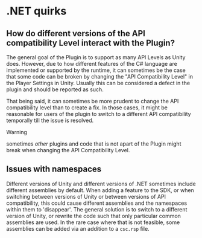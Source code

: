 # .NET quirks

## How do different versions of the API compatibility Level interact with the Plugin?
The general goal of the Plugin is to support as many API Levels as Unity does.
However, due to how different features of the C# language are implemented or supported by the runtime, it can sometimes be the case that some code can be broken by changing the "API Compatibility Level" in the Player Settings in Unity. Usually this can be considered a defect in the plugin and should be reported as such. 

That being said, it can sometimes be more prudent to change the API compatibility level than to create a fix. 
In those cases, it might be reasonable for users of the plugin to switch to a different API compatibility temporally till the issue is resolved.

> [!WARNING]
> sometimes _other_ plugins and code that is not apart of the Plugin might break when changing the API Compatibility Level.

## Issues with namespaces
Different versions of Unity and different versions of .NET sometimes include different assemblies by default. When adding a feature to the SDK, or when
switching between versions of Unity or between versions of API compatibility, this could cause different assemblies and the namespaces within them to 'disappear'.
The general solution is to switch to a different version of Unity, or rewrite the code such that only particular common assemblies are used. In the rare case
where that is not feasible, some assemblies can be added via an addition to a `csc.rsp` file. 

